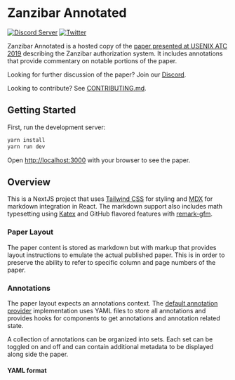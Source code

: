 # Zanzibar Annotated

[![Discord Server](https://img.shields.io/discord/844600078504951838?color=7289da&logo=discord "Discord Server")](https://authzed.com/discord)
[![Twitter](https://img.shields.io/twitter/follow/authzed?color=%23179CF0&logo=twitter&style=flat-square&label=@authzed "@authzed on Twitter")](https://twitter.com/authzed)

Zanzibar Annotated is a hosted copy of the [paper presented at USENIX ATC 2019](https://www.usenix.org/conference/atc19/presentation/pang) describing the Zanzibar authorization system. It includes annotations that provide commentary on notable portions of the paper.

Looking for further discussion of the paper? Join our [Discord].

Looking to contribute? See [CONTRIBUTING.md].

[Discord]: https://authzed.com/discord
[CONTRIBUTING.md]: https://github.com/authzed/zanzibar-annotated/blob/main/CONTRIBUTING.md

## Getting Started

First, run the development server:

```bash
yarn install
yarn run dev
```

Open [http://localhost:3000](http://localhost:3000) with your browser to see the paper.

## Overview

This is a NextJS project that uses [Tailwind CSS] for styling and [MDX] for markdown integration in React. The markdown support also includes math typesetting using [Katex] and GitHub flavored features with [remark-gfm].

[Tailwind CSS]: https://tailwindcss.com/
[MDX]: https://mdxjs.com/
[Katex]: https://katex.org/
[remark-gfm]: https://github.com/remarkjs/remark-gfm

### Paper Layout

The paper content is stored as markdown but with markup that provides layout instructions to emulate the actual published paper. This is in order to preserve the ability to refer to specific column and page numbers of the paper.

### Annotations

The paper layout expects an annotations context. The [default annotation provider] implementation uses YAML files to store all annotations and provides hooks for components to get annotations and annotation related state.

A collection of annotations can be organized into sets. Each set can be toggled on and off and can contain additional metadata to be displayed along side the paper.

[default annotation provider]: https://github.com/authzed/zanzibar-annotated/blob/main/components/annotation.tsx

#### YAML format
